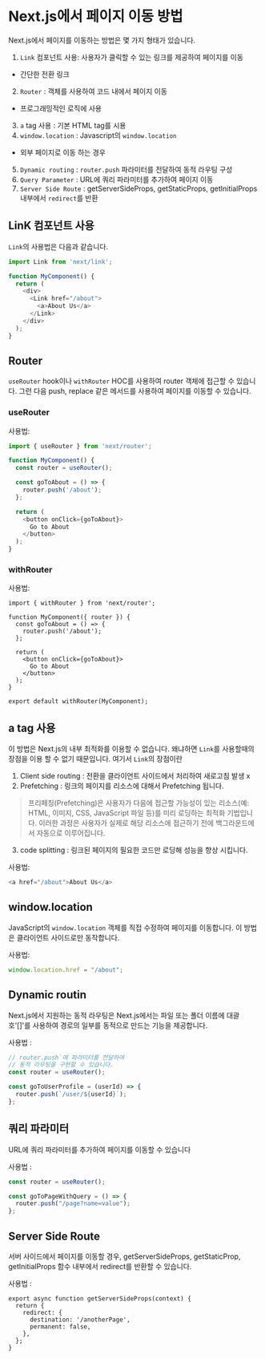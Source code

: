 # Next.js에서 페이지 이동 방법

Next.js에서 페이지를 이동하는 방법은 몇 가지 형태가 있습니다.

1. `Link` 컴포넌트 사용: 사용자가 클릭할 수 있는 링크를 제공하여 페이지를 이동 
  - 간단한 전환 링크
2. `Router` : 객체를 사용하여 코드 내에서 페이지 이동
- 프로그래밍적인 로직에 사용
3. `a` tag 사용 : 기본 HTML <a> tag를 시용 
4. `window.location` : Javascript의 `window.location`
- 외부 페이지로 이동 하는 경우
5. `Dynamic routing`  : `router.push` 파라미터를 전달하여 동적 라우팅 구성
6. `Query Parameter` : URL에 쿼리 파라미터를 추가하여 페이지 이동
7. `Server Side Route` :  getServerSideProps, getStaticProps, getInitialProps 내부에서
                         `redirect`를 반환
## LinK 컴포넌트 사용
`Link`의 사용법은 다음과 같습니다.

```javascript
import Link from 'next/link';

function MyComponent() {
  return (
    <div>
      <Link href="/about">
        <a>About Us</a>
      </Link>
    </div>
  );
}
```

## Router
`useRouter` hook이나 `withRouter` HOC를 사용하여 router 객체에 접근할 수 있습니다. 
그런 다음 push, replace 같은 메서드를 사용하여 페이지를 이동할 수 있습니다.

### useRouter
사용법:
```javascript
import { useRouter } from 'next/router';

function MyComponent() {
  const router = useRouter();

  const goToAbout = () => {
    router.push('/about');
  };

  return (
    <button onClick={goToAbout}>
      Go to About
    </button>
  );
}
```

### withRouter
사용법:
```
import { withRouter } from 'next/router';

function MyComponent({ router }) {
  const goToAbout = () => {
    router.push('/about');
  };

  return (
    <button onClick={goToAbout}>
      Go to About
    </button>
  );
}

export default withRouter(MyComponent);
```

## a tag 사용
이 방법은 Next.js의 내부 최적화를 이용할 수 없습니다. 왜냐하면
`Link`를 사용할때의 장점을 이용 할 수 없기 때문입니다.
여기서 `Link`의 장점이란
1. Client side routing : 전환을 클라이언트 사이드에서 처리하여 새로고침 발생 x
2. Prefetching : 링크의 페이지를 리소스에 대해서 Prefetching 됩니다.
> 프리페칭(Prefetching)은 사용자가 다음에 접근할 가능성이 있는 
> 리소스(예: HTML, 이미지, CSS, JavaScript 파일 등)를 미리 로딩하는 최적화 기법입니다. 
> 이러한 과정은 사용자가 실제로 해당 리소스에 접근하기 전에 백그라운드에서 자동으로 이루어집니다.   
3. code splitting : 링크된 페이지의 필요한 코드만 로딩해 성능을 향상 시킵니다.

사용법:

```javascript
<a href="/about">About Us</a>
```

## window.location
JavaScript의 `window.location` 객체를 직접 수정하여 페이지를 이동합니다.
이 방법은 클라이언트 사이드로만 동작합니다.

사용법:

```javascript
window.location.href = "/about";

```

## Dynamic routin
Next.js에서 지원하는 동적 라우팅은 Next.js에서는 파일 또는 폴더 이름에 대괄호'[]'를 사용하여 경로의 일부를 
동적으로 만드는 기능을 제공합니다.

사용법 :
```javascript
// router.push`에 파라미터를 전달하여
// 동적 라우팅을 구현할 수 있습니다. 
const router = useRouter();

const goToUserProfile = (userId) => {
  router.push(`/user/${userId}`);
};
```


## 쿼리 파라미터
URL에 쿼리 파라미터를 추가하여 페이지를 이동할 수 있습니다

사용법 : 

```javascript
const router = useRouter();

const goToPageWithQuery = () => {
  router.push("/page?name=value");
};
```

## Server Side Route
서버 사이드에서 페이지를 이동할 경우, getServerSideProps, getStaticProp, 
getInitialProps 함수 내부에서 redirect를 반환할 수 있습니다.

사용법 :
```
export async function getServerSideProps(context) {
  return {
    redirect: {
      destination: '/anotherPage',
      permanent: false,
    },
  };
}
```

